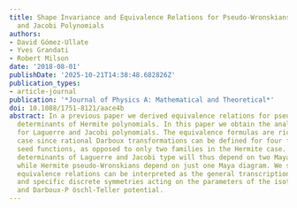 ```yaml
---
title: Shape Invariance and Equivalence Relations for Pseudo-Wronskians of Laguerre
  and Jacobi Polynomials
authors:
- David Gómez-Ullate
- Yves Grandati
- Robert Milson
date: '2018-08-01'
publishDate: '2025-10-21T14:38:48.682826Z'
publication_types:
- article-journal
publication: '*Journal of Physics A: Mathematical and Theoretical*'
doi: 10.1088/1751-8121/aace4b
abstract: In a previous paper we derived equivalence relations for pseudo-Wronskian
  determinants of Hermite polynomials. In this paper we obtain the analogous result
  for Laguerre and Jacobi polynomials. The equivalence formulas are richer in this
  case since rational Darboux transformations can be defined for four families of
  seed functions, as opposed to only two families in the Hermite case. The pseudo-Wronskian
  determinants of Laguerre and Jacobi type will thus depend on two Maya diagrams,
  while Hermite pseudo-Wronskians depend on just one Maya diagram. We show that these
  equivalence relations can be interpreted as the general transcription of shape invariance
  and specific discrete symmetries acting on the parameters of the isotonic oscillator
  and Darboux-P ̈oschl-Teller potential.
---
```

